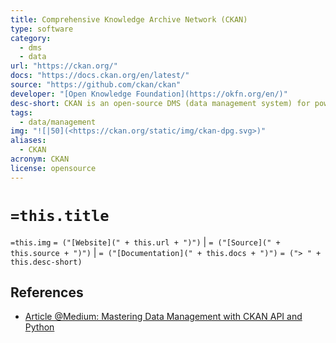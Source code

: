 ```yaml
---
title: Comprehensive Knowledge Archive Network (CKAN)
type: software
category:
  - dms
  - data
url: "https://ckan.org/"
docs: "https://docs.ckan.org/en/latest/"
source: "https://github.com/ckan/ckan"
developer: "[Open Knowledge Foundation](https://okfn.org/en/)"
desc-short: CKAN is an open-source DMS (data management system) for powering data hubs and data portals. CKAN makes it easy to publish, share and use data.
tags:
  - data/management
img: "![|50](<https://ckan.org/static/img/ckan-dpg.svg>)"
aliases:
  - CKAN
acronym: CKAN
license: opensource
---
```

# `=this.title`

`=this.img` `= ("[Website](" + this.url + ")")` |  `= ("[Source](" + this.source + ")")` | `= ("[Documentation](" + this.docs + ")")`
`= ("> " + this.desc-short)`

## References

- [Article @Medium: Mastering Data Management with CKAN API and Python][medium: ckan api and python]

[medium: ckan api and python]: <https://medium.com/mcd-unison/mastering-data-management-with-ckan-api-and-python-f63419791c98> (2024-02-07)
